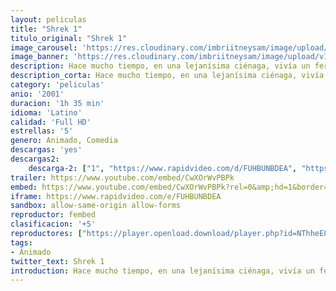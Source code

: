 ```yaml
---
layout: peliculas
title: "Shrek 1"
titulo_original: "Shrek 1"
image_carousel: 'https://res.cloudinary.com/imbriitneysam/image/upload/v1542779401/sherk1-poster-min.jpg'
image_banner: 'https://res.cloudinary.com/imbriitneysam/image/upload/v1542779402/sher-banner-min.jpg'
description: Hace mucho tiempo, en una lejanísima ciénaga, vivía un feroz ogro llamado Shrek. ... Para salvar su territorio, Shrek hace un pacto con Farquaad y emprende viaje para conseguir que la bella princesa Fiona acceda a ser la novia del Lord.
description_corta: Hace mucho tiempo, en una lejanísima ciénaga, vivía un feroz ogro llamado Shrek. ... Para salvar su territorio, Shrek hace un pacto con Farquaad y emprende viaje para conseguir que la bella princesa Fiona acceda a ser la novia del Lord.
category: 'peliculas'
anio: '2001'
duracion: '1h 35 min'
idioma: 'Latino'
calidad: 'Full HD'
estrellas: '5'
genero: Animado, Comedia
descargas: 'yes'
descargas2:
    descarga-2: ["1", "https://www.rapidvideo.com/d/FUHBUNBDEA", "https://www.google.com/s2/favicons?domain=www.rapidvideo.com","RapidVideo","https://res.cloudinary.com/imbriitneysam/image/upload/v1541473684/mexico.png", "Latino", "Full HD"]
trailer: https://www.youtube.com/embed/CwXOrWvPBPk
embed: https://www.youtube.com/embed/CwXOrWvPBPk?rel=0&amp;hd=1&border=0&wmode=opaque&enablejsapi=1&modestbranding=1&controls=1&showinfo=1
iframe: https://www.rapidvideo.com/e/FUHBUNBDEA
sandbox: allow-same-origin allow-forms
reproductor: fembed
clasificacion: '+5'
reproductores: ["https://player.openload.download/player.php?id=NThheE8vVlFPWUVQaGo2Y0JxclF0dmI5cmh0VDRCWUM1RndTMGIyamZGdzJ3cjZLUCtpY2pPYVNDSXZwS3grY0JCNHhHcURqUE0xN21rVzQ1WnZZd2c9PQ"]
tags:
- Animado
twitter_text: Shrek 1
introduction: Hace mucho tiempo, en una lejanísima ciénaga, vivía un feroz ogro llamado Shrek. ... Para salvar su territorio, Shrek hace un pacto con Farquaad y emprende viaje para conseguir que la bella princesa Fiona acceda a ser la novia del Lord.
---
```












